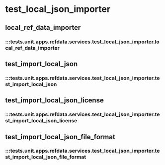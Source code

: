 # test_local_json_importer

## local_ref_data_importer

### :::tests.unit.apps.refdata.services.test_local_json_importer.local_ref_data_importer

## test_import_local_json

### :::tests.unit.apps.refdata.services.test_local_json_importer.test_import_local_json

## test_import_local_json_license

### :::tests.unit.apps.refdata.services.test_local_json_importer.test_import_local_json_license

## test_import_local_json_file_format

### :::tests.unit.apps.refdata.services.test_local_json_importer.test_import_local_json_file_format


